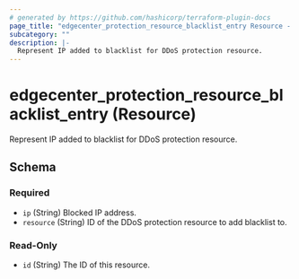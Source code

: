 ```yaml
---
# generated by https://github.com/hashicorp/terraform-plugin-docs
page_title: "edgecenter_protection_resource_blacklist_entry Resource - edgecenter"
subcategory: ""
description: |-
  Represent IP added to blacklist for DDoS protection resource.
---
```


# edgecenter_protection_resource_blacklist_entry (Resource)

Represent IP added to blacklist for DDoS protection resource.



<!-- schema generated by tfplugindocs -->
## Schema

### Required

- `ip` (String) Blocked IP address.
- `resource` (String) ID of the DDoS protection resource to add blacklist to.

### Read-Only

- `id` (String) The ID of this resource.
